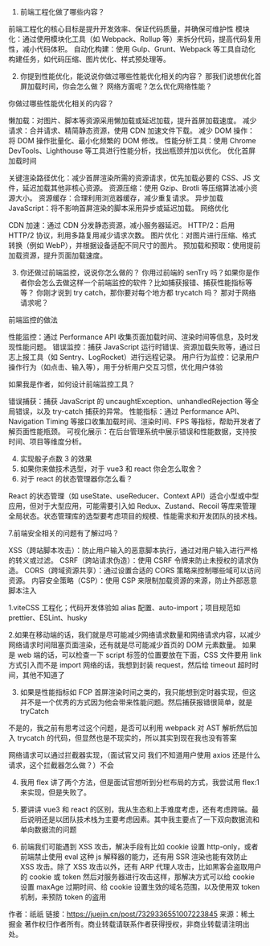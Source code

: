 1. 前端工程化做了哪些内容？

前端工程化的核心目标是提升开发效率、保证代码质量，并确保可维护性
模块化：通过使用模块化工具（如 Webpack、Rollup 等）来拆分代码，提高代码复用性，减小代码体积。
自动化构建：使用 Gulp、Grunt、Webpack 等工具自动化构建任务，如代码压缩、图片优化、样式预处理等。

2. 你提到性能优化，能说说你做过哪些性能优化相关的内容？
   那我们说想优化首屏加载时间，你会怎么做？
   网络方面呢？怎么优化网络性能？

你做过哪些性能优化相关的内容？

懒加载：对图片、脚本等资源采用懒加载或延迟加载，提升首屏加载速度。
减少请求：合并请求、精简静态资源，使用 CDN 加速文件下载。
减少 DOM 操作：将 DOM 操作批量化、最小化频繁的 DOM 修改。
性能分析工具：使用 Chrome DevTools、Lighthouse 等工具进行性能分析，找出瓶颈并加以优化。
优化首屏加载时间

关键渲染路径优化：减少首屏渲染所需的资源请求，优先加载必要的 CSS、JS 文件，延迟加载其他非核心资源。
资源压缩：使用 Gzip、Brotli 等压缩算法减小资源大小。
资源缓存：合理利用浏览器缓存，减少重复请求。
异步加载 JavaScript：将不影响首屏渲染的脚本采用异步或延迟加载。
网络优化

CDN 加速：通过 CDN 分发静态资源，减小服务器延迟。
HTTP/2：启用 HTTP/2 协议，利用多路复用减少请求次数。
图片优化：对图片进行压缩、格式转换（例如 WebP），并根据设备适配不同尺寸的图片。
预加载和预取：使用<link rel="preload">提前加载资源，提升页面加载速度。

3. 你还做过前端监控，说说你怎么做的？
   你用过前端的 senTry 吗？如果你是作者你会怎么去做这样一个前端监控的软件？比如捕获报错、捕获性能指标等等？
   你刚才说到 try catch，那你要对每个地方都 trycatch 吗？
   那对于网络请求呢？

前端监控的做法

性能监控：通过 Performance API 收集页面加载时间、渲染时间等信息，及时发现性能问题。
错误监控：捕获 JavaScript 运行时错误、资源加载失败等，通过日志上报工具（如 Sentry、LogRocket）进行远程记录。
用户行为监控：记录用户操作行为（如点击、输入等），用于分析用户交互习惯，优化用户体验

如果我是作者，如何设计前端监控工具？

错误捕获：捕获 JavaScript 的 uncaughtException、unhandledRejection 等全局错误，以及 try-catch 捕获的异常。
性能指标：通过 Performance API、Navigation Timing 等接口收集加载时间、渲染时间、FPS 等指标，帮助开发者了解页面性能瓶颈。
可视化展示：在后台管理系统中展示错误和性能数据，支持按时间、项目等维度分析。

4. 实现骰子点数 3 的效果
5. 如果你来做技术选型，对于 vue3 和 react 你会怎么取舍？
6. 对于 react 的状态管理器你怎么看？

React 的状态管理（如 useState、useReducer、Context API）适合小型或中型应用，但对于大型应用，可能需要引入如 Redux、Zustand、Recoil 等库来管理全局状态。状态管理库的选型要考虑项目的规模、性能需求和开发团队的技术栈。

7.前端安全相关的问题有了解过吗？

XSS（跨站脚本攻击）：防止用户输入的恶意脚本执行，通过对用户输入进行严格的转义或过滤。
CSRF（跨站请求伪造）：使用 CSRF 令牌来防止未授权的请求伪造。
CORS（跨域资源共享）：通过设置合适的 CORS 策略来控制哪些域可以访问资源。
内容安全策略（CSP）：使用 CSP 来限制加载资源的来源，防止外部恶意脚本注入

1.viteCSS 工程化；代码开发体验如 alias 配置、auto-import；项目规范如 prettier、ESLint、husky

2.如果在移动端的话，我们就是尽可能减少网络请求数量和网络请求内容，以减少网络请求时间阻塞页面渲染，还有就是尽可能减少首页的 DOM 元素数量。 如果是 web 端的话，可以检查一下 script 标签的位置要放在下面，CSS 文件要用 link 方式引入而不是 import
网络的话，我想到封装 request，然后给 timeout 超时时间，其他不知道了

3. 如果是性能指标如 FCP 首屏渲染时间之类的，我只能想到定时器实现，但这并不是一个优秀的方式因为他会带来性能问题。然后捕获报错很简单，就是 tryCatch

不是的，我之前有思考过这个问题，是否可以利用 webpack 对 AST 解析然后加入 trycatch 的代码，但显然也是不现实的，所以其实到现在我也没有答案

网络请求可以通过拦截器实现，（面试官又问 我们不知道用户使用 axios 还是什么请求，这个拦截器怎么做？）不会

4. 我用 flex 讲了两个方法，但是面试官想听到分栏布局的方式，我尝试用 flex:1 来实现，但是失败了。

5. 要讲讲 vue3 和 react 的区别，我从生态和上手难度考虑，还有考虑跨端。最后说明还是以团队技术栈为主要考虑因素。其中我主要点了一下双向数据流和单向数据流的问题

6. 前端我们可能遇到 XSS 攻击，解决手段有比如 cookie 设置 http-only，或者前端禁止使用 eval 这种 js 解释器的能力，还有用 SSR 渲染也能有效防止 XSS 攻击。除了 XSS 攻击以外，还有 ARP 代理人攻击，比如黑客会盗取用户的 cookie 或 token 然后对服务器进行攻击这样，那解决方式可以给 cookie 设置 maxAge 过期时间、给 cookie 设置生效的域名范围，以及使用双 token 机制，来预防 token 的盗用

作者：祇祇
链接：https://juejin.cn/post/7329336551007223845
来源：稀土掘金
著作权归作者所有。商业转载请联系作者获得授权，非商业转载请注明出处。
